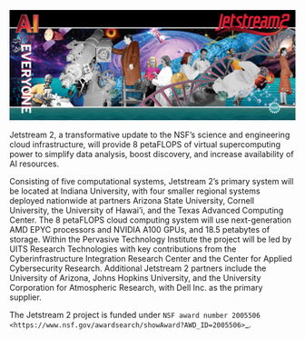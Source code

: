 ![Jetstream2 Panel Art](images/JS2-banner.png)

Jetstream 2, a transformative update to the NSF’s science and engineering cloud infrastructure, will provide 8 petaFLOPS of virtual supercomputing power to simplify data analysis, boost discovery, and increase availability of AI resources.

Consisting of five computational systems, Jetstream 2’s primary system will be located at Indiana University, with four smaller regional systems deployed nationwide at partners Arizona State University, Cornell University, the University of Hawai’i, and the Texas Advanced Computing Center. The 8 petaFLOPS cloud computing system will use next-generation AMD EPYC processors and NVIDIA A100 GPUs, and 18.5 petabytes of storage. Within the Pervasive Technology Institute the project will be led by UITS Research Technologies with key contributions from the Cyberinfrastructure Integration Research Center and the Center for Applied Cybersecurity Research. Additional Jetstream 2 partners include the University of Arizona, Johns Hopkins University, and the University Corporation for Atmospheric Research, with Dell Inc. as the primary supplier.

The Jetstream 2 project is funded under `NSF award number 2005506 <https://www.nsf.gov/awardsearch/showAward?AWD_ID=2005506>`_.

